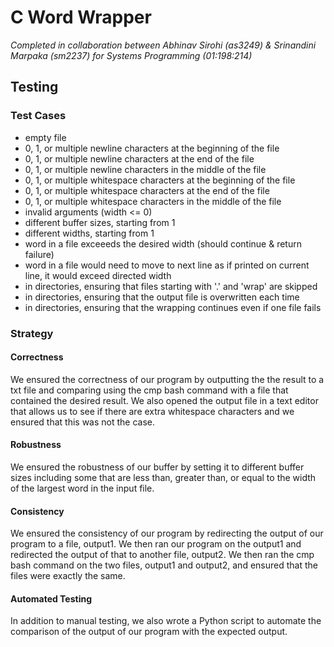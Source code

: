 # C Word Wrapper

*Completed in collaboration between Abhinav Sirohi (as3249) & Srinandini Marpaka (sm2237) for Systems Programming (01:198:214)*

## Testing
### Test Cases
- empty file
- 0, 1, or multiple newline characters at the beginning of the file
- 0, 1, or multiple newline characters at the end of the file
- 0, 1, or multiple newline characters in the middle of the file
- 0, 1, or multiple whitespace characters at the beginning of the file
- 0, 1, or multiple whitespace characters at the end of the file
- 0, 1, or multiple whitespace characters in the middle of the file
- invalid arguments (width <= 0)
- different buffer sizes, starting from 1
- different widths, starting from 1
- word in a file exceeeds the desired width (should continue & return failure)
- word in a file would need to move to next line as if printed on current line, it would exceed directed width
- in directories, ensuring that files starting with '.' and 'wrap' are skipped
- in directories, ensuring that the output file is overwritten each time
- in directories, ensuring that the wrapping continues even if one file fails

### Strategy
#### Correctness
We ensured the correctness of our program by outputting the the result to a txt file and comparing using the cmp bash command with a file that contained the desired result. We also opened the output file in a text editor that allows us to see if there are extra whitespace characters and we ensured that this was not the case.

#### Robustness
We ensured the robustness of our buffer by setting it to different buffer sizes including some that are less than, greater than, or equal to the width of the largest word in the input file.

#### Consistency
We ensured the consistency of our program by redirecting the output of our program to a file, output1. We then ran our program on the output1 and redirected the output of that to another file, output2. We then ran the cmp bash command on the two files, output1 and output2, and ensured that the files were exactly the same.

#### Automated Testing
In addition to manual testing, we also wrote a Python script to automate the comparison of the output of our program with the expected output.